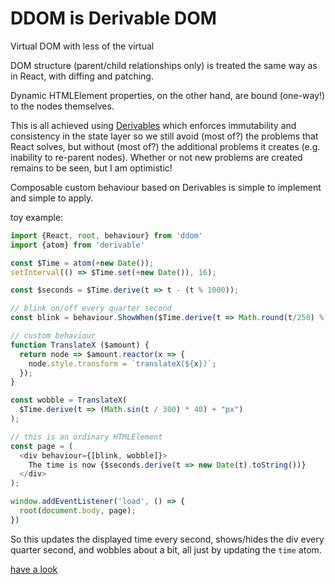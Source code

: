 # DDOM is Derivable DOM
Virtual DOM with less of the virtual

DOM structure (parent/child relationships only) is treated the same way as in React, with diffing and patching.

Dynamic HTMLElement properties, on the other hand, are bound (one-way!) to the nodes themselves.

This is all achieved using [Derivables](https://github.com/ds300/derivablejs) which enforces immutability and consistency in the state layer so we still avoid (most of?) the problems that React solves, but without (most of?) the additional problems it creates (e.g. inability to re-parent nodes). Whether or not new problems are created remains to be seen, but I am optimistic!

Composable custom behaviour based on Derivables is simple to implement and simple to apply.

toy example:

```javascript
import {React, root, behaviour} from 'ddom'
import {atom} from 'derivable'

const $Time = atom(+new Date());
setInterval(() => $Time.set(+new Date()), 16);

const $seconds = $Time.derive(t => t - (t % 1000));

// blink on/off every quarter second
const blink = behaviour.ShowWhen($Time.derive(t => Math.round(t/250) % 2 == 0));

// custom behaviour
function TranslateX ($amount) {
  return node => $amount.reactor(x => {
    node.style.transform = `translateX(${x})`;
  });
}

const wobble = TranslateX(
  $Time.derive(t => (Math.sin(t / 300) * 40) + "px")
);

// this is an ordinary HTMLElement
const page = (
  <div behaviour={[blink, wobble]}>
    The time is now {$seconds.derive(t => new Date(t).toString())}
  </div>
);

window.addEventListener('load', () => {
  root(document.body, page);
})
```

So this updates the displayed time every second, shows/hides the div every quarter
second, and wobbles about a bit, all just by updating the `time` atom.

[have a look](https://ds300.github.com/ddom/test/)
